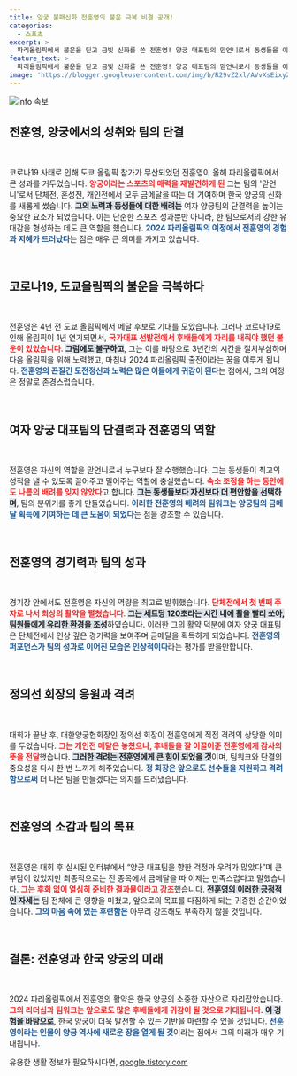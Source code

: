 ```yaml
---
title: 양궁 불패신화 전훈영의 불운 극복 비결 공개!
categories:
  - 스포츠
excerpt: >
  파리올림픽에서 불운을 딛고 금빛 신화를 쓴 전훈영! 양궁 대표팀의 맏언니로서 동생들을 이끌며 단체전 금메달에 기여한 그녀의 감동적인 이야기를 확인하세요!
feature_text: >
  파리올림픽에서 불운을 딛고 금빛 신화를 쓴 전훈영! 양궁 대표팀의 맏언니로서 동생들을 이끌며 단체전 금메달에 기여한 그녀의 감동적인 이야기를 확인하세요!
image: 'https://blogger.googleusercontent.com/img/b/R29vZ2xl/AVvXsEixyZcFfHzMRdzZMjFBmAUKJYCLCGyLL1o632UiGVXcaFdKo_bkvkuCioo0uUKlGfBVcT3P84aROyZIXSBEx3Aw5nCQ3pTgDom1WDC4m8eifvWiAmWEEVb4x6G_l8C0QH225ldMjyaFvpxGEBGNO37VmDTDMHGhJPq73UglMfDca1-0aw/s1600/blogspot.png'
---
```


<p><img src="https://blogger.googleusercontent.com/img/b/R29vZ2xl/AVvXsEixyZcFfHzMRdzZMjFBmAUKJYCLCGyLL1o632UiGVXcaFdKo_bkvkuCioo0uUKlGfBVcT3P84aROyZIXSBEx3Aw5nCQ3pTgDom1WDC4m8eifvWiAmWEEVb4x6G_l8C0QH225ldMjyaFvpxGEBGNO37VmDTDMHGhJPq73UglMfDca1-0aw/s1600/blogspot.png" alt="info 속보" /></p>

<h2 data-ke-size="size26">전훈영, 양궁에서의 성취와 팀의 단결</h2>

<p data-ke-size="size16">&nbsp;</p>

<p>코로나19 사태로 인해 도쿄 올림픽 참가가 무산되었던 전훈영이 올해 파리올림픽에서 큰 성과를 거두었습니다. <b><span style="color: #ee2323;">양궁이라는 스포츠의 매력을 재발견하게 된</span></b> 그는 팀의 '맏언니'로서 단체전, 혼성전, 개인전에서 모두 금메달을 따는 데 기여하며 한국 양궁의 신화를 새롭게 썼습니다. <b><span style="background-color: #21538527;">그의 노력과 동생들에 대한 배려는</span></b> 여자 양궁팀의 단결력을 높이는 중요한 요소가 되었습니다. 이는 단순한 스포츠 성과뿐만 아니라, 한 팀으로서의 강한 유대감을 형성하는 데도 큰 역할을 했습니다. <b><span style="color: #1a5490;">2024 파리올림픽의 여정에서 전훈영의 경험과 지혜가 드러났다</span></b>는 점은 매우 큰 의미를 가지고 있습니다.</p>

<p data-ke-size="size16">&nbsp;</p>

<h2 data-ke-size="size26">코로나19, 도쿄올림픽의 불운을 극복하다</h2>

<p data-ke-size="size16">&nbsp;</p>

<p>전훈영은 4년 전 도쿄 올림픽에서 메달 후보로 기대를 모았습니다. 그러나 코로나19로 인해 올림픽이 1년 연기되면서, <b><span style="color: #ee2323;">국가대표 선발전에서 후배들에게 자리를 내줘야 했던 불운이 있었습니다</span></b>. <b><span style="background-color: #21538527;">그럼에도 불구하고</span></b>, 그는 이를 바탕으로 3년간의 시간을 절치부심하며 다음 올림픽을 위해 노력했고, 마침내 2024 파리올림픽 출전이라는 꿈을 이루게 됩니다. <b><span style="color: #1a5490;">전훈영의 끈질긴 도전정신과 노력은 많은 이들에게 귀감이 된다</span></b>는 점에서, 그의 여정은 정말로 존경스럽습니다.</p>

<p data-ke-size="size16">&nbsp;</p>

<h2 data-ke-size="size26">여자 양궁 대표팀의 단결력과 전훈영의 역할</h2>

<p data-ke-size="size16">&nbsp;</p>

<p>전훈영은 자신의 역할을 맏언니로서 누구보다 잘 수행했습니다. 그는 동생들이 최고의 성적을 낼 수 있도록 끌어주고 밀어주는 역할에 충실했습니다. <b><span style="color: #ee2323;">숙소 조정을 하는 동안에도 나름의 배려를 잊지 않았다</span></b>고 합니다. <b><span style="background-color: #21538527;">그는 동생들보다 자신보다 더 편안함을 선택하며</span></b>, 팀의 분위기를 좋게 만들었습니다. <b><span style="color: #1a5490;">이러한 전훈영의 배려와 팀워크는 양궁팀의 금메달 획득에 기여하는 데 큰 도움이 되었다</span></b>는 점을 강조할 수 있습니다.</p>

<p data-ke-size="size16">&nbsp;</p>

<h2 data-ke-size="size26">전훈영의 경기력과 팀의 성과</h2>

<p data-ke-size="size16">&nbsp;</p>

<p>경기장 안에서도 전훈영은 자신의 역량을 최고로 발휘했습니다. <b><span style="color: #ee2323;">단체전에서 첫 번째 주자로 나서 최상의 활약을 펼쳤습니다</span></b>. <b><span style="background-color: #21538527;">그는 세트당 120초라는 시간 내에 활을 빨리 쏘아, 팀원들에게 유리한 환경을 조성</span></b>하였습니다. 이러한 그의 활약 덕분에 여자 양궁 대표팀은 단체전에서 인상 깊은 경기력을 보여주며 금메달을 획득하게 되었습니다. <b><span style="color: #1a5490;">전훈영의 퍼포먼스가 팀의 성과로 이어진 모습은 인상적이다</span></b>라는 평가를 받을만합니다.</p>

<p data-ke-size="size16">&nbsp;</p>

<h2 data-ke-size="size26">정의선 회장의 응원과 격려</h2>

<p data-ke-size="size16">&nbsp;</p>

<p>대회가 끝난 후, 대한양궁협회장인 정의선 회장이 전훈영에게 직접 격려의 상당한 의미를 두었습니다. <b><span style="color: #ee2323;">그는 개인전 메달은 놓쳤으나, 후배들을 잘 이끌어준 전훈영에게 감사의 뜻을 전달</span></b>했습니다. <b><span style="background-color: #21538527;">그러한 격려는 전훈영에게 큰 힘이 되었을 것</span></b>이며, 팀워크와 단결의 중요성을 다시 한 번 느끼게 해주었습니다. <b><span style="color: #1a5490;">정 회장은 앞으로도 선수들을 지원하고 격려함으로써</span></b> 더 나은 팀을 만들겠다는 의지를 드러냈습니다.</p>

<p data-ke-size="size16">&nbsp;</p>

<h2 data-ke-size="size26">전훈영의 소감과 팀의 목표</h2>

<p data-ke-size="size16">&nbsp;</p>

<p>전훈영은 대회 후 실시된 인터뷰에서 “양궁 대표팀을 향한 걱정과 우려가 많았다”며 큰 부담이 있었지만 최종적으로는 전 종목에서 금메달을 따 이제는 만족스럽다고 말했습니다. <b><span style="color: #ee2323;">그는 후회 없이 열심히 준비한 결과물이라고 강조</span></b>했습니다. <b><span style="background-color: #21538527;">전훈영의 이러한 긍정적인 자세는</span></b> 팀 전체에 큰 영향을 미쳤고, 앞으로의 목표를 다짐하게 되는 귀중한 순간이었습니다. <b><span style="color: #1a5490;">그의 마음 속에 있는 후련함은</span></b> 아무리 강조해도 부족하지 않을 것입니다.</p>

<p data-ke-size="size16">&nbsp;</p>

<h2 data-ke-size="size26"> 결론: 전훈영과 한국 양궁의 미래</h2>

<p data-ke-size="size16">&nbsp;</p>

<p>2024 파리올림픽에서 전훈영의 활약은 한국 양궁의 소중한 자산으로 자리잡았습니다. <b><span style="color: #ee2323;">그의 리더십과 팀워크는 앞으로도 많은 후배들에게 귀감이 될 것으로 기대됩니다</span></b>. <b><span style="background-color: #21538527;">이 경험을 바탕으로</span></b>, 한국 양궁이 더욱 발전할 수 있는 기반을 마련할 수 있을 것입니다. <b><span style="color: #1a5490;">전훈영이라는 인물이 양궁 역사에 새로운 장을 열게 될 것</span></b>이라는 점에서 그의 미래가 매우 기대됩니다.</p>
유용한 생활 정보가 필요하시다면, <a href="https://qoogle.tistory.com" rel="dofollow">qoogle.tistory.com</a>


